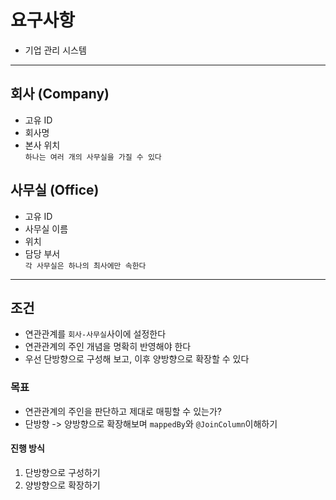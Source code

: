 # 요구사항
+ 기업 관리 시스템

---

## 회사 (Company)
+ 고유 ID
+ 회사명
+ 본사 위치<br>
`하나는 여러 개의 사무실을 가질 수 있다`

## 사무실 (Office)
+ 고유 ID
+ 사무실 이름
+ 위치
+ 담당 부서<br>
`각 사무실은 하나의 최사에만 속한다`

---

## 조건
+ 연관관계를 `회사-사무실`사이에 설정한다
+ 연관관계의 주인 개념을 명확히 반영해야 한다
+ 우선 단방향으로 구성해 보고, 이후 양방향으로 확장할 수 있다

### 목표
+ 연관관계의 주인을 판단하고 제대로 매핑할 수 있는가?
+ 단방향 -> 양방향으로 확장해보며 `mappedBy`와 `@JoinColumn`이해하기

#### 진행 방식
1. 단방향으로 구성하기
2. 양방향으로 확장하기

